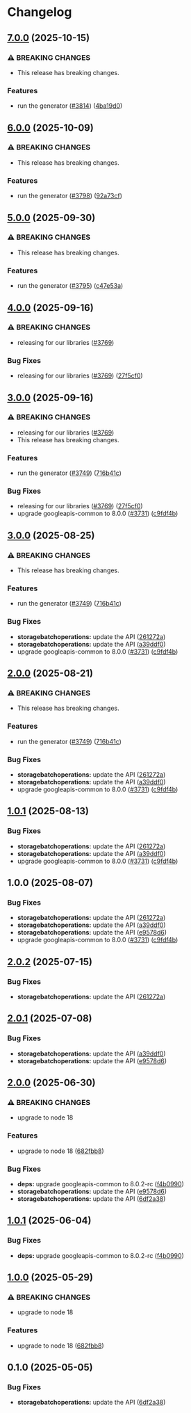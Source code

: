 # Changelog

## [7.0.0](https://github.com/googleapis/google-api-nodejs-client/compare/storagebatchoperations-v6.0.0...storagebatchoperations-v7.0.0) (2025-10-15)


### ⚠ BREAKING CHANGES

* This release has breaking changes.

### Features

* run the generator ([#3814](https://github.com/googleapis/google-api-nodejs-client/issues/3814)) ([4ba19d0](https://github.com/googleapis/google-api-nodejs-client/commit/4ba19d068b2b8deb28d773ebc6a3418f5e4a7162))

## [6.0.0](https://github.com/googleapis/google-api-nodejs-client/compare/storagebatchoperations-v5.0.0...storagebatchoperations-v6.0.0) (2025-10-09)


### ⚠ BREAKING CHANGES

* This release has breaking changes.

### Features

* run the generator ([#3798](https://github.com/googleapis/google-api-nodejs-client/issues/3798)) ([92a73cf](https://github.com/googleapis/google-api-nodejs-client/commit/92a73cf2d6e561116c73745f284aeba5578cc345))

## [5.0.0](https://github.com/googleapis/google-api-nodejs-client/compare/storagebatchoperations-v4.0.0...storagebatchoperations-v5.0.0) (2025-09-30)


### ⚠ BREAKING CHANGES

* This release has breaking changes.

### Features

* run the generator ([#3795](https://github.com/googleapis/google-api-nodejs-client/issues/3795)) ([c47e53a](https://github.com/googleapis/google-api-nodejs-client/commit/c47e53adc5fabc62081bfcec5c5d5642a0fdbbb2))

## [4.0.0](https://github.com/googleapis/google-api-nodejs-client/compare/storagebatchoperations-v3.0.0...storagebatchoperations-v4.0.0) (2025-09-16)


### ⚠ BREAKING CHANGES

* releasing for our libraries ([#3769](https://github.com/googleapis/google-api-nodejs-client/issues/3769))

### Bug Fixes

* releasing for our libraries ([#3769](https://github.com/googleapis/google-api-nodejs-client/issues/3769)) ([27f5cf0](https://github.com/googleapis/google-api-nodejs-client/commit/27f5cf0a0190a5e8e8bf970f7a7cf77c409f093e))

## [3.0.0](https://github.com/googleapis/google-api-nodejs-client/compare/storagebatchoperations-v2.0.2...storagebatchoperations-v3.0.0) (2025-09-16)


### ⚠ BREAKING CHANGES

* releasing for our libraries ([#3769](https://github.com/googleapis/google-api-nodejs-client/issues/3769))
* This release has breaking changes.

### Features

* run the generator ([#3749](https://github.com/googleapis/google-api-nodejs-client/issues/3749)) ([716b41c](https://github.com/googleapis/google-api-nodejs-client/commit/716b41cf75e2983777ae1f40f2ef0e01a85bcce3))


### Bug Fixes

* releasing for our libraries ([#3769](https://github.com/googleapis/google-api-nodejs-client/issues/3769)) ([27f5cf0](https://github.com/googleapis/google-api-nodejs-client/commit/27f5cf0a0190a5e8e8bf970f7a7cf77c409f093e))
* upgrade googleapis-common to 8.0.0  ([#3731](https://github.com/googleapis/google-api-nodejs-client/issues/3731)) ([c9fdf4b](https://github.com/googleapis/google-api-nodejs-client/commit/c9fdf4b34d6c9bcf608eee35dd281d4680be9797))

## [3.0.0](https://github.com/googleapis/google-api-nodejs-client/compare/storagebatchoperations-v2.0.0...storagebatchoperations-v3.0.0) (2025-08-25)


### ⚠ BREAKING CHANGES

* This release has breaking changes.

### Features

* run the generator ([#3749](https://github.com/googleapis/google-api-nodejs-client/issues/3749)) ([716b41c](https://github.com/googleapis/google-api-nodejs-client/commit/716b41cf75e2983777ae1f40f2ef0e01a85bcce3))


### Bug Fixes

* **storagebatchoperations:** update the API ([261272a](https://github.com/googleapis/google-api-nodejs-client/commit/261272a62fe04d5e5e91837ff00152871aa4d37b))
* **storagebatchoperations:** update the API ([a39ddf0](https://github.com/googleapis/google-api-nodejs-client/commit/a39ddf07434abff420fe1ae0d013580c43c854c2))
* upgrade googleapis-common to 8.0.0  ([#3731](https://github.com/googleapis/google-api-nodejs-client/issues/3731)) ([c9fdf4b](https://github.com/googleapis/google-api-nodejs-client/commit/c9fdf4b34d6c9bcf608eee35dd281d4680be9797))

## [2.0.0](https://github.com/googleapis/google-api-nodejs-client/compare/storagebatchoperations-v1.0.1...storagebatchoperations-v2.0.0) (2025-08-21)


### ⚠ BREAKING CHANGES

* This release has breaking changes.

### Features

* run the generator ([#3749](https://github.com/googleapis/google-api-nodejs-client/issues/3749)) ([716b41c](https://github.com/googleapis/google-api-nodejs-client/commit/716b41cf75e2983777ae1f40f2ef0e01a85bcce3))


### Bug Fixes

* **storagebatchoperations:** update the API ([261272a](https://github.com/googleapis/google-api-nodejs-client/commit/261272a62fe04d5e5e91837ff00152871aa4d37b))
* **storagebatchoperations:** update the API ([a39ddf0](https://github.com/googleapis/google-api-nodejs-client/commit/a39ddf07434abff420fe1ae0d013580c43c854c2))
* upgrade googleapis-common to 8.0.0  ([#3731](https://github.com/googleapis/google-api-nodejs-client/issues/3731)) ([c9fdf4b](https://github.com/googleapis/google-api-nodejs-client/commit/c9fdf4b34d6c9bcf608eee35dd281d4680be9797))

## [1.0.1](https://github.com/googleapis/google-api-nodejs-client/compare/storagebatchoperations-v1.0.0...storagebatchoperations-v1.0.1) (2025-08-13)


### Bug Fixes

* **storagebatchoperations:** update the API ([261272a](https://github.com/googleapis/google-api-nodejs-client/commit/261272a62fe04d5e5e91837ff00152871aa4d37b))
* **storagebatchoperations:** update the API ([a39ddf0](https://github.com/googleapis/google-api-nodejs-client/commit/a39ddf07434abff420fe1ae0d013580c43c854c2))
* upgrade googleapis-common to 8.0.0  ([#3731](https://github.com/googleapis/google-api-nodejs-client/issues/3731)) ([c9fdf4b](https://github.com/googleapis/google-api-nodejs-client/commit/c9fdf4b34d6c9bcf608eee35dd281d4680be9797))

## 1.0.0 (2025-08-07)


### Bug Fixes

* **storagebatchoperations:** update the API ([261272a](https://github.com/googleapis/google-api-nodejs-client/commit/261272a62fe04d5e5e91837ff00152871aa4d37b))
* **storagebatchoperations:** update the API ([a39ddf0](https://github.com/googleapis/google-api-nodejs-client/commit/a39ddf07434abff420fe1ae0d013580c43c854c2))
* **storagebatchoperations:** update the API ([e9578d6](https://github.com/googleapis/google-api-nodejs-client/commit/e9578d68e1ccb5594fbefdbbc7c47afdc94a2659))
* upgrade googleapis-common to 8.0.0  ([#3731](https://github.com/googleapis/google-api-nodejs-client/issues/3731)) ([c9fdf4b](https://github.com/googleapis/google-api-nodejs-client/commit/c9fdf4b34d6c9bcf608eee35dd281d4680be9797))

## [2.0.2](https://github.com/googleapis/google-api-nodejs-client/compare/storagebatchoperations-v2.0.1...storagebatchoperations-v2.0.2) (2025-07-15)


### Bug Fixes

* **storagebatchoperations:** update the API ([261272a](https://github.com/googleapis/google-api-nodejs-client/commit/261272a62fe04d5e5e91837ff00152871aa4d37b))

## [2.0.1](https://github.com/googleapis/google-api-nodejs-client/compare/storagebatchoperations-v2.0.0...storagebatchoperations-v2.0.1) (2025-07-08)


### Bug Fixes

* **storagebatchoperations:** update the API ([a39ddf0](https://github.com/googleapis/google-api-nodejs-client/commit/a39ddf07434abff420fe1ae0d013580c43c854c2))
* **storagebatchoperations:** update the API ([e9578d6](https://github.com/googleapis/google-api-nodejs-client/commit/e9578d68e1ccb5594fbefdbbc7c47afdc94a2659))

## [2.0.0](https://github.com/googleapis/google-api-nodejs-client/compare/storagebatchoperations-v1.0.1...storagebatchoperations-v2.0.0) (2025-06-30)


### ⚠ BREAKING CHANGES

* upgrade to node 18

### Features

* upgrade to node 18 ([682fbb8](https://github.com/googleapis/google-api-nodejs-client/commit/682fbb869189ae92b3e9a194d37d0548af0c1f92))


### Bug Fixes

* **deps:** upgrade googleapis-common to 8.0.2-rc ([f4b0990](https://github.com/googleapis/google-api-nodejs-client/commit/f4b099071040cfbcfe4a2e7d487d45ee93b369e0))
* **storagebatchoperations:** update the API ([e9578d6](https://github.com/googleapis/google-api-nodejs-client/commit/e9578d68e1ccb5594fbefdbbc7c47afdc94a2659))
* **storagebatchoperations:** update the API ([6df2a38](https://github.com/googleapis/google-api-nodejs-client/commit/6df2a38a734808c98d2aba7ffabd73904a12421c))

## [1.0.1](https://github.com/googleapis/google-api-nodejs-client/compare/storagebatchoperations-v1.0.0...storagebatchoperations-v1.0.1) (2025-06-04)


### Bug Fixes

* **deps:** upgrade googleapis-common to 8.0.2-rc ([f4b0990](https://github.com/googleapis/google-api-nodejs-client/commit/f4b099071040cfbcfe4a2e7d487d45ee93b369e0))

## [1.0.0](https://github.com/googleapis/google-api-nodejs-client/compare/storagebatchoperations-v0.1.0...storagebatchoperations-v1.0.0) (2025-05-29)


### ⚠ BREAKING CHANGES

* upgrade to node 18

### Features

* upgrade to node 18 ([682fbb8](https://github.com/googleapis/google-api-nodejs-client/commit/682fbb869189ae92b3e9a194d37d0548af0c1f92))

## 0.1.0 (2025-05-05)


### Bug Fixes

* **storagebatchoperations:** update the API ([6df2a38](https://github.com/googleapis/google-api-nodejs-client/commit/6df2a38a734808c98d2aba7ffabd73904a12421c))
